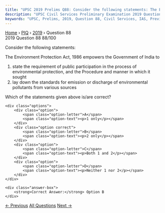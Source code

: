 ```yaml
---
title: "UPSC 2019 Prelims Q88: Consider the following statements: The Environment Protectio..."
description: "UPSC Civil Services Preliminary Examination 2019 Question 88 with options and answer"
keywords: "UPSC, Prelims, 2019, Question 88, Civil Services, IAS, Previous Year Questions"
---
```


<nav class="breadcrumb">
    <a href="../../">Home</a>
    <span>›</span>
    <a href="../">PIQ</a>
    <span>›</span>
    <a href="./">2019</a>
    <span>›</span>
    <span>Question 88</span>
</nav>

<div class="question-header">
    <div class="question-meta">
        <span class="year-badge">2019</span>
        <span class="question-number">Question 88</span>
        <span class="progress">88/100</span>
    </div>
    <div class="progress-bar">
        <div class="progress-fill" style="width: 88.0%"></div>
    </div>
</div>

<div class="question-content">
    <div class="question-text">
        <p>Consider the following statements:</p>
<p>The Environment Protection Act, 1986 empowers the Government of India to</p>
<ol>
<li>state the requirement of public participation in the process of environmental protection, and the Procedure and manner in which it sought</li>
<li>lay down the standards for emission or discharge of environmental pollutants from various sources</li>
</ol>
<p>Which of the statements given above is/are correct?</p>
    </div>
    
    <div class="options">
        <div class="option">
            <span class="option-letter">A</span>
            <span class="option-text"><p>1 only</p></span>
        </div>
        <div class="option correct">
            <span class="option-letter">B</span>
            <span class="option-text"><p>2 only</p></span>
        </div>
        <div class="option">
            <span class="option-letter">C</span>
            <span class="option-text"><p>Both 1 and 2</p></span>
        </div>
        <div class="option">
            <span class="option-letter">D</span>
            <span class="option-text"><p>Neither 1 nor 2</p></span>
        </div>
    </div>

    <div class="answer-box">
        <strong>Correct Answer:</strong> Option B
    </div>
</div>

<div class="question-nav">
    <a href="../q087-consider-the-following-statements-1-according-to-t/" class="nav-btn prev">← Previous</a>
    <a href="../" class="nav-btn center">All Questions</a>
    <a href="../q089-as-per-the-solid-waste-management-rules-2016-in-in/" class="nav-btn next">Next →</a>
</div>
